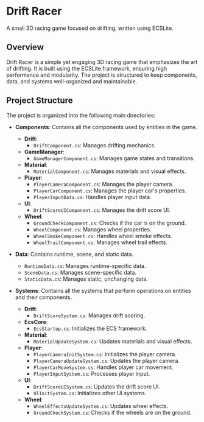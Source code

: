 # Drift Racer

A small 3D racing game focused on drifting, written using ECSLite.

## Overview

Drift Racer is a simple yet engaging 3D racing game that emphasizes the art of drifting. It is built using the ECSLite framework, ensuring high performance and modularity. The project is structured to keep components, data, and systems well-organized and maintainable.

## Project Structure

The project is organized into the following main directories:

- **Components**: Contains all the components used by entities in the game.
  - **Drift**:
    - `DriftComponent.cs`: Manages drifting mechanics.
  - **GameManager**:
    - `GameManagerComponent.cs`: Manages game states and transitions.
  - **Material**:
    - `MaterialComponent.cs`: Manages materials and visual effects.
  - **Player**:
    - `PlayerCameraComponent.cs`: Manages the player camera.
    - `PlayerCarComponent.cs`: Manages the player car's properties.
    - `PlayerInputData.cs`: Handles player input data.
  - **UI**:
    - `DriftScoreUIComponent.cs`: Manages the drift score UI.
  - **Wheel**:
    - `GroundCheckComponent.cs`: Checks if the car is on the ground.
    - `WheelComponent.cs`: Manages wheel properties.
    - `WheelSmokeComponent.cs`: Handles wheel smoke effects.
    - `WheelTrailComponent.cs`: Manages wheel trail effects.

- **Data**: Contains runtime, scene, and static data.
  - `RuntimeData.cs`: Manages runtime-specific data.
  - `SceneData.cs`: Manages scene-specific data.
  - `StaticData.cs`: Manages static, unchanging data.

- **Systems**: Contains all the systems that perform operations on entities and their components.
  - **Drift**:
    - `DriftScoreSystem.cs`: Manages drift scoring.
  - **EcsCore**:
    - `EcsStartup.cs`: Initializes the ECS framework.
  - **Material**:
    - `MaterialUpdateSystem.cs`: Updates materials and visual effects.
  - **Player**:
    - `PlayerCameraInitSystem.cs`: Initializes the player camera.
    - `PlayerCameraUpdateSystem.cs`: Updates the player camera.
    - `PlayerCarMoveSystem.cs`: Handles player car movement.
    - `PlayerInputSystem.cs`: Processes player input.
  - **UI**:
    - `DriftScoreUISystem.cs`: Updates the drift score UI.
    - `UlInitSystem.cs`: Initializes other UI systems.
  - **Wheel**:
    - `WheelEffectsUpdateSystem.cs`: Updates wheel effects.
    - `GroundCheckSystem.cs`: Checks if the wheels are on the ground.
